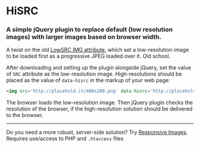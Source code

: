 HiSRC
=====

### A simple jQuery plugin to replace default (low resolution images) with larger images based on browser width.

A twist on the old [LowSRC IMG attribute](http://www.w3.org/TR/html5/obsolete.html#attr-img-lowsrc), which set a low-resolution image to be loaded first as a progressive JPEG loaded over it. Old school.

After downloading and setting up the plugin alongside jQuery, set the value of `SRC` attribute as the low-resolution image. High-resolutions should be placed as the value of `data-hisrc` in the markup of your web page:

```html
<img src='http://placehold.it/400x200.png' data-hisrc='http://placehold.it/800x200.png'>
```

The browser loads the low-resolution image. Then jQuery plugin checks the resolution of the browser, if the high-resolution solution should be delivered to the browser.


* * * 

Do you need a more robust, server-side solution? Try [Responsive Images](https://github.com/filamentgroup/Responsive-Images). Requires use/access to PHP and `.htaccess` files